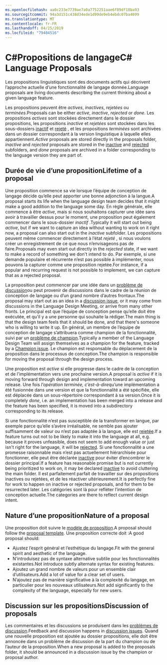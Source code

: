 ```yaml
---
ms.openlocfilehash: aa0c233e7739ae7a0a7752251aae6f89df18ba93
ms.sourcegitcommit: 94a3d151c438d34ede1d99de9eb4ebdc07ba4699
ms.translationtype: MT
ms.contentlocale: fr-FR
ms.lasthandoff: 04/25/2019
ms.locfileid: "79484516"
---
```

# <a name="c-language-proposals"></a><span data-ttu-id="18e08-101">C#Propositions de langage</span><span class="sxs-lookup"><span data-stu-id="18e08-101">C# Language Proposals</span></span>

<span data-ttu-id="18e08-102">Les propositions linguistiques sont des documents actifs qui décrivent l’approche actuelle d’une fonctionnalité de langage donnée.</span><span class="sxs-lookup"><span data-stu-id="18e08-102">Language proposals are living documents describing the current thinking about a given language feature.</span></span>

<span data-ttu-id="18e08-103">Les propositions peuvent être *actives*, *inactives*, *rejetées* ou *terminées*.</span><span class="sxs-lookup"><span data-stu-id="18e08-103">Proposals can be either *active*, *inactive*, *rejected* or *done*.</span></span> <span data-ttu-id="18e08-104">Les propositions *actives* sont stockées directement dans le dossier propositions, les propositions *inactive* et *rejetées* sont stockées dans les sous-dossiers [inactif](proposals/inactive) et [rejeté](proposals/rejected) , et les propositions *terminées* sont archivées dans un dossier correspondant à la version linguistique à laquelle elles appartiennent.</span><span class="sxs-lookup"><span data-stu-id="18e08-104">*Active* proposals are stored directly in the proposals folder, *inactive* and *rejected* proposals are stored in the [inactive](proposals/inactive) and [rejected](proposals/rejected) subfolders, and *done* proposals are archived in a folder corresponding to the language version they are part of.</span></span>

## <a name="lifetime-of-a-proposal"></a><span data-ttu-id="18e08-105">Durée de vie d’une proposition</span><span class="sxs-lookup"><span data-stu-id="18e08-105">Lifetime of a proposal</span></span>

<span data-ttu-id="18e08-106">Une proposition commence sa vie lorsque l’équipe de conception de langage décide qu’elle peut apporter une bonne adjonction à la langue.</span><span class="sxs-lookup"><span data-stu-id="18e08-106">A proposal starts its life when the language design team decides that it might make a good addition to the language some day.</span></span> <span data-ttu-id="18e08-107">En règle générale, elle commence à être *active*, mais si nous souhaitons capturer une idée sans avoir à travailler dessus pour le moment, une proposition peut également commencer dans le sous-dossier *inactif* .</span><span class="sxs-lookup"><span data-stu-id="18e08-107">Typically it will start out being *active*, but if we want to capture an idea without wanting to work on it right now, a proposal can also start out in the *inactive* subfolder.</span></span> <span data-ttu-id="18e08-108">Les propositions peuvent même commencer directement à l’état *rejeté* , si nous voulons créer un enregistrement de ce que nous n’envisageons pas de faire.</span><span class="sxs-lookup"><span data-stu-id="18e08-108">Proposals may even start out directly in the *rejected* state, if we want to make a record of something we don't intend to do.</span></span> <span data-ttu-id="18e08-109">Par exemple, si une demande populaire et récurrente n’est pas possible à implémenter, nous pouvons la capturer comme une proposition rejetée.</span><span class="sxs-lookup"><span data-stu-id="18e08-109">For instance, if a popular and recurring request is not possible to implement, we can capture that as a rejected proposal.</span></span>

<span data-ttu-id="18e08-110">La proposition peut commencer par une idée dans un [problème de discussion](https://github.com/dotnet/csharplang/labels/Discussion)ou peut provenir de discussions dans le cadre de la réunion de conception de langage ou d’un grand nombre d’autres frontaux.</span><span class="sxs-lookup"><span data-stu-id="18e08-110">The proposal may start out as an idea in a [discussion issue](https://github.com/dotnet/csharplang/labels/Discussion), or it may come from discussions in the Language Design Meeting, or arrive from many other fronts.</span></span> <span data-ttu-id="18e08-111">Le principal est que l’équipe de conception pense qu’elle doit être exécutée, et qu’il y a une personne qui souhaite la rédiger.</span><span class="sxs-lookup"><span data-stu-id="18e08-111">The main thing is that the design team feels that it should be done, and that there's someone who is willing to write it up.</span></span> <span data-ttu-id="18e08-112">En général, un membre de l’équipe de conception de langage s’attribuera comme champion de la fonctionnalité, suivi par un [problème de champion](https://github.com/dotnet/csharplang/labels/Proposal%20champion).</span><span class="sxs-lookup"><span data-stu-id="18e08-112">Typically a member of the Language Design Team will assign themselves as a champion for the feature, tracked by a [Champion issue](https://github.com/dotnet/csharplang/labels/Proposal%20champion).</span></span> <span data-ttu-id="18e08-113">Le champion est responsable du déplacement de la proposition dans le processus de conception.</span><span class="sxs-lookup"><span data-stu-id="18e08-113">The champion is responsible for moving the proposal through the design process.</span></span>

<span data-ttu-id="18e08-114">Une proposition est *active* si elle progresse dans le cadre de la conception et de l’implémentation vers une prochaine version.</span><span class="sxs-lookup"><span data-stu-id="18e08-114">A proposal is *active* if it is moving forward through design and implementation toward an upcoming release.</span></span> <span data-ttu-id="18e08-115">Une fois *l’opération terminée, c’est-à-dire*qu’une implémentation a été fusionnée dans une version et que la fonctionnalité a été spécifiée, elle est déplacée dans un sous-répertoire correspondant à sa version.</span><span class="sxs-lookup"><span data-stu-id="18e08-115">Once it is completely *done*, i.e. an implementation has been merged into a release and the feature has been specified, it is moved into a subdirectory corresponding to its release.</span></span>

<span data-ttu-id="18e08-116">Si une fonctionnalité n’est pas susceptible de la transformer en langue, par exemple parce qu’elle s’avère irréalisable, ne semble pas ajouter suffisamment de valeur ou n’est pas adaptée à la langue, elle est [rejetée](proposals/rejected).</span><span class="sxs-lookup"><span data-stu-id="18e08-116">If a feature turns out not to be likely to make it into the language at all, e.g. because it proves unfeasible, does not seem to add enough value or just isn't right for the language, it will be [rejected](proposals/rejected).</span></span> <span data-ttu-id="18e08-117">Si une fonctionnalité a une promesse raisonnable mais n’est pas actuellement hiérarchisée pour fonctionner, elle peut être déclarée [inactive](proposals/inactive) pour éviter d’encombrer le dossier principal.</span><span class="sxs-lookup"><span data-stu-id="18e08-117">If a feature has reasonable promise but is not currently being prioritized to work on, it may be declared [inactive](proposals/inactive) to avoid cluttering the main folder.</span></span> <span data-ttu-id="18e08-118">Il est parfaitement parfait de travailler sur des propositions inactives ou rejetées, et de les réactiver ultérieurement.</span><span class="sxs-lookup"><span data-stu-id="18e08-118">It is perfectly fine for work to happen on inactive or rejected proposals, and for them to be resurrected later.</span></span> <span data-ttu-id="18e08-119">Les catégories sont là pour refléter l’intention de conception actuelle.</span><span class="sxs-lookup"><span data-stu-id="18e08-119">The categories are there to reflect current design intent.</span></span>

## <a name="nature-of-a-proposal"></a><span data-ttu-id="18e08-120">Nature d’une proposition</span><span class="sxs-lookup"><span data-stu-id="18e08-120">Nature of a proposal</span></span>

<span data-ttu-id="18e08-121">Une proposition doit suivre le [modèle de proposition](proposal-template.md).</span><span class="sxs-lookup"><span data-stu-id="18e08-121">A proposal should follow the [proposal template](proposal-template.md).</span></span> <span data-ttu-id="18e08-122">Une proposition correcte doit :</span><span class="sxs-lookup"><span data-stu-id="18e08-122">A good proposal should:</span></span>

- <span data-ttu-id="18e08-123">Ajustez l’esprit général et l’esthétique du langage.</span><span class="sxs-lookup"><span data-stu-id="18e08-123">Fit with the general spirit and aesthetic of the language.</span></span>
- <span data-ttu-id="18e08-124">N’introduisez pas de syntaxe alternative subtile pour les fonctionnalités existantes.</span><span class="sxs-lookup"><span data-stu-id="18e08-124">Not introduce subtly alternate syntax for existing features.</span></span>
- <span data-ttu-id="18e08-125">Ajoutez un grand nombre de valeurs pour un ensemble clair d’utilisateurs.</span><span class="sxs-lookup"><span data-stu-id="18e08-125">Add a lot of value for a clear set of users.</span></span>
- <span data-ttu-id="18e08-126">N’ajoutez pas de manière significative à la complexité du langage, en particulier pour les nouveaux utilisateurs.</span><span class="sxs-lookup"><span data-stu-id="18e08-126">Not add significantly to the complexity of the language, especially for new users.</span></span>  

## <a name="discussion-of-proposals"></a><span data-ttu-id="18e08-127">Discussion sur les propositions</span><span class="sxs-lookup"><span data-stu-id="18e08-127">Discussion of proposals</span></span>

<span data-ttu-id="18e08-128">Les commentaires et les discussions se produisent dans les [problèmes de discussion](https://github.com/dotnet/csharplang/labels/Discussion).</span><span class="sxs-lookup"><span data-stu-id="18e08-128">Feedback and discussion happens in [discussion issues](https://github.com/dotnet/csharplang/labels/Discussion).</span></span> <span data-ttu-id="18e08-129">Quand une nouvelle proposition est ajoutée au dossier propositions, elle doit être annoncée dans un problème de discussion de la part du champion ou de l’auteur de la proposition.</span><span class="sxs-lookup"><span data-stu-id="18e08-129">When a new proposal is added to the proposals folder, it should be announced in a discussion issue by the champion or proposal author.</span></span> 

 